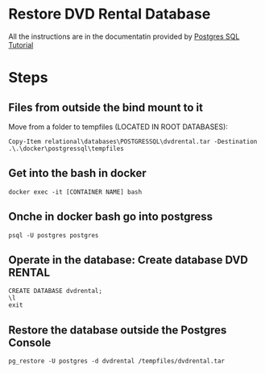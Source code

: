 # Restore DVD Rental Database

All the instructions are in the documentatin provided by 
[Postgres SQL Tutorial](https://www.postgresqltutorial.com/postgresql-getting-started/postgresql-sample-database/)

# Steps

## Files from outside the bind mount to it

Move from a folder to tempfiles (LOCATED IN ROOT DATABASES):
```
Copy-Item relational\databases\POSTGRESSQL\dvdrental.tar -Destination .\.\docker\postgressql\tempfiles
```

## Get into the bash in docker

```
docker exec -it [CONTAINER NAME] bash
```

## Onche in docker bash go into postgress

```
psql -U postgres postgres
```

## Operate in the database: Create database DVD RENTAL

```
CREATE DATABASE dvdrental;
\l
exit
```

## Restore the database outside the Postgres Console

```
pg_restore -U postgres -d dvdrental /tempfiles/dvdrental.tar
```